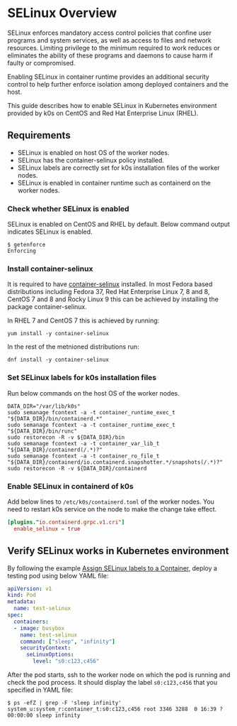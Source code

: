 # SELinux Overview

SELinux enforces mandatory access control policies that confine user programs and system services, as well as access to files and network resources. Limiting privilege to the minimum required to work reduces or eliminates the ability of these programs and daemons to cause harm if faulty or compromised.

Enabling SELinux in container runtime provides an additional security control to help further enforce isolation among deployed containers and the host.

This guide describes how to enable SELinux in Kubernetes environment provided by k0s on CentOS and Red Hat Enterprise Linux (RHEL).

## Requirements

- SELinux is enabled on host OS of the worker nodes.
- SELinux has the container-selinux policy installed.
- SELinux labels are correctly set for k0s installation files of the worker nodes.
- SELinux is enabled in container runtime such as containerd on the worker nodes.

### Check whether SELinux is enabled

SELinux is enabled on CentOS and RHEL by default. Below command output indicates SELinux is enabled.

```shell
$ getenforce
Enforcing
```

### Install container-selinux

It is required to have [container-selinux](https://github.com/containers/container-selinux) installed.
In most Fedora based distributions including Fedora 37, Red Hat Enterprise Linux 7, 8 and 8, CentOS
7 and 8 and Rocky Linux 9 this can be achieved by installing the package container-selinux.

In RHEL 7 and CentOS 7 this is achieved by running:

```shell
yum install -y container-selinux
```

In the rest of the metnioned distributions run:

```shell
dnf install -y container-selinux
```

### Set SELinux labels for k0s installation files

Run below commands on the host OS of the worker nodes.

```shell
DATA_DIR="/var/lib/k0s"
sudo semanage fcontext -a -t container_runtime_exec_t "${DATA_DIR}/bin/containerd.*"
sudo semanage fcontext -a -t container_runtime_exec_t "${DATA_DIR}/bin/runc"
sudo restorecon -R -v ${DATA_DIR}/bin
sudo semanage fcontext -a -t container_var_lib_t "${DATA_DIR}/containerd(/.*)?"
sudo semanage fcontext -a -t container_ro_file_t "${DATA_DIR}/containerd/io.containerd.snapshotter.*/snapshots(/.*)?"
sudo restorecon -R -v ${DATA_DIR}/containerd
```

### Enable SELinux in containerd of k0s

Add below lines to `/etc/k0s/containerd.toml` of the worker nodes. You need to restart k0s service on the node to make the change take effect.

```toml
[plugins."io.containerd.grpc.v1.cri"]
  enable_selinux = true
```

## Verify SELinux works in Kubernetes environment

By following the example [Assign SELinux labels to a Container](https://kubernetes.io/docs/tasks/configure-pod-container/security-context/#assign-selinux-labels-to-a-container), deploy a testing pod using below YAML file:

```yaml
apiVersion: v1
kind: Pod
metadata:
  name: test-selinux
spec:
  containers:
  - image: busybox
    name: test-selinux
    command: ["sleep", "infinity"]
    securityContext:
      seLinuxOptions:
        level: "s0:c123,c456"
```

After the pod starts, ssh to the worker node on which the pod is running and check the pod process. It should display the label `s0:c123,c456` that you specified in YAML file:

```shell
$ ps -efZ | grep -F 'sleep infinity'
system_u:system_r:container_t:s0:c123,c456 root 3346 3288  0 16:39 ?       00:00:00 sleep infinity
```
